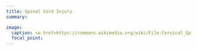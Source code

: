 ```yaml
---
title: Spinal Cord Injury
summary: 

image:
  caption: <a href=https://commons.wikimedia.org/wiki/File:Cervical_Spine_MRI_(T2W).jpg>Андрей Королев 86 CC by-sa 3.0</a>
  focal_point: 
---
```

